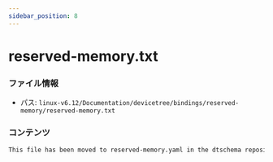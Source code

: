 ```yaml
---
sidebar_position: 8
---
```

# reserved-memory.txt

### ファイル情報

- パス: `linux-v6.12/Documentation/devicetree/bindings/reserved-memory/reserved-memory.txt`

### コンテンツ

```txt
This file has been moved to reserved-memory.yaml in the dtschema repository.

```
